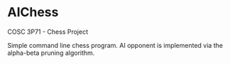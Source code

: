 # AIChess
COSC 3P71 - Chess Project

Simple command line chess program. AI opponent is implemented via the alpha-beta pruning algorithm.

